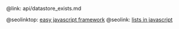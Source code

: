 @link: api/datastore_exists.md

@seolinktop: [easy javascript framework](https://webix.com)
@seolink: [lists in javascript](https://webix.com/widget/list/)